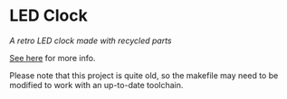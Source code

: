 # LED Clock

_A retro LED clock made with recycled parts_

[See here](https://lenp.net/projects/ledclock/) for more info.

Please note that this project is quite old, so the makefile may need to be modified to work with an up-to-date toolchain.
